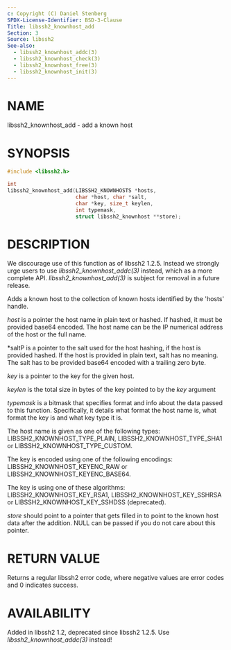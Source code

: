 ```yaml
---
c: Copyright (C) Daniel Stenberg
SPDX-License-Identifier: BSD-3-Clause
Title: libssh2_knownhost_add
Section: 3
Source: libssh2
See-also:
  - libssh2_knownhost_addc(3)
  - libssh2_knownhost_check(3)
  - libssh2_knownhost_free(3)
  - libssh2_knownhost_init(3)
---
```


# NAME

libssh2_knownhost_add - add a known host

# SYNOPSIS

~~~c
#include <libssh2.h>

int
libssh2_knownhost_add(LIBSSH2_KNOWNHOSTS *hosts,
                      char *host, char *salt,
                      char *key, size_t keylen,
                      int typemask,
                      struct libssh2_knownhost **store);
~~~

# DESCRIPTION

We discourage use of this function as of libssh2 1.2.5. Instead we strongly
urge users to use *libssh2_knownhost_addc(3)* instead, which as a more
complete API. *libssh2_knownhost_add(3)* is subject for removal in a
future release.

Adds a known host to the collection of known hosts identified by the 'hosts'
handle.

*host* is a pointer the host name in plain text or hashed. If hashed, it
must be provided base64 encoded. The host name can be the IP numerical address
of the host or the full name.

*saltP is a pointer to the salt used for the host hashing, if the host is
provided hashed. If the host is provided in plain text, salt has no meaning.
The salt has to be provided base64 encoded with a trailing zero byte.

*key* is a pointer to the key for the given host.

*keylen* is the total size in bytes of the key pointed to by the *key*
argument

*typemask* is a bitmask that specifies format and info about the data
passed to this function. Specifically, it details what format the host name is,
what format the key is and what key type it is.

The host name is given as one of the following types:
LIBSSH2_KNOWNHOST_TYPE_PLAIN, LIBSSH2_KNOWNHOST_TYPE_SHA1 or
LIBSSH2_KNOWNHOST_TYPE_CUSTOM.

The key is encoded using one of the following encodings:
LIBSSH2_KNOWNHOST_KEYENC_RAW or LIBSSH2_KNOWNHOST_KEYENC_BASE64.

The key is using one of these algorithms:
LIBSSH2_KNOWNHOST_KEY_RSA1, LIBSSH2_KNOWNHOST_KEY_SSHRSA or
LIBSSH2_KNOWNHOST_KEY_SSHDSS (deprecated).

*store* should point to a pointer that gets filled in to point to the
known host data after the addition. NULL can be passed if you do not care about
this pointer.

# RETURN VALUE

Returns a regular libssh2 error code, where negative values are error codes
and 0 indicates success.

# AVAILABILITY

Added in libssh2 1.2, deprecated since libssh2 1.2.5. Use
*libssh2_knownhost_addc(3)* instead!
